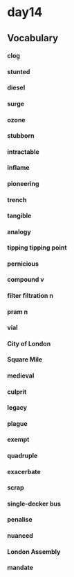 #	day14

##	Vocabulary

####	clog

####	stunted

####	diesel

####	surge

####	ozone

####	stubborn

####	intractable

####	inflame

####	pioneering

####	trench

####	tangible

####	analogy

####	tipping  tipping point

####	pernicious

####	compound  v

####	filter  filtration  n

####	pram  n

####	vial

####	City of London

####	Square Mile

####	medieval

####	culprit

####	legacy

####	plague

####	exempt

####	quadruple

####	exacerbate

####	scrap

####	single-decker bus

####	penalise

####	nuanced

####	London Assembly

####	mandate